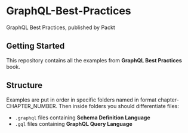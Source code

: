 # GraphQL-Best-Practices
GraphQL Best Practices, published by Packt

## Getting Started
This repository contains all the examples from **GraphQL Best Practices** book.

## Structure
Examples are put in order in specific folders named in format chapter-CHAPTER_NUMBER. Then inside folders you should differentiate files:
- `.graphql` files containing **Schema Definition Language**
- `.gql` files containing **GraphQL Query Language** 